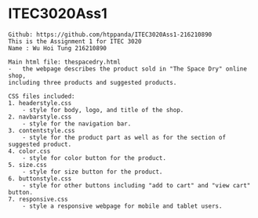 # ITEC3020Ass1
	Github: https://github.com/htppanda/ITEC3020Ass1-216210890
	This is the Assignment 1 for ITEC 3020
	Name : Wu Hoi Tung 216210890
	
	Main html file: thespacedry.html
	-	the webpage describes the product sold in "The Space Dry" online shop, 
	including three products and suggested products.
	
	CSS files included:
	1. headerstyle.css
		- style for body, logo, and title of the shop.
	2. navbarstyle.css 
		- style for the navigation bar.
	3. contentstyle.css
		- style for the product part as well as for the section of suggested product.
	4. color.css
		- style for color button for the product.
	5. size.css
		- style for size button for the product.
	6. buttonstyle.css
		- style for other buttons including "add to cart" and "view cart" button.
	7. responsive.css
		- style a responsive webpage for mobile and tablet users.
